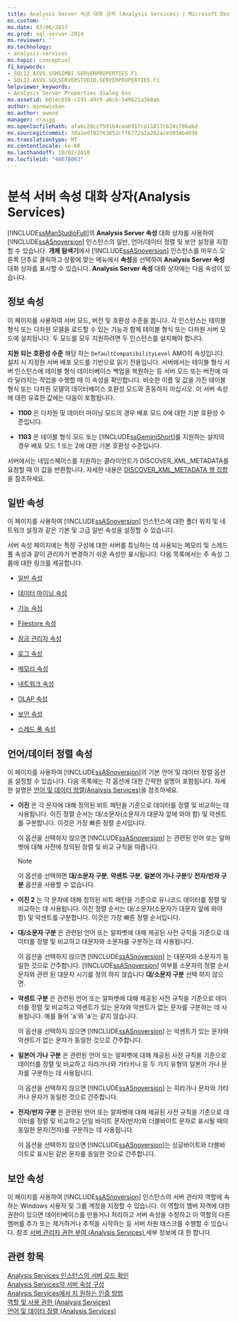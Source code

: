```yaml
---
title: Analysis Server 속성 대화 상자 (Analysis Services) | Microsoft Docs
ms.custom: ''
ms.date: 03/06/2017
ms.prod: sql-server-2014
ms.reviewer: ''
ms.technology:
- analysis-services
ms.topic: conceptual
f1_keywords:
- SQL12.ASVS.SSMSIMBI.SERVERPROPERTIES.F1
- SQL12.ASVS.SQLSERVERSTUDIO.SERVERPROPERTIES.F1
helpviewer_keywords:
- Analysis Server Properties dialog box
ms.assetid: b01ec658-c191-49c9-a6cb-549b21a368ab
author: minewiskan
ms.author: owend
manager: craigg
ms.openlocfilehash: afa6c20ccf591b4cea6917cd11817cb24c786abd
ms.sourcegitcommit: 3da2edf82763852cff6772a1a282ace3034b4936
ms.translationtype: MT
ms.contentlocale: ko-KR
ms.lasthandoff: 10/02/2018
ms.locfileid: "48078063"
---
```

# <a name="analysis-server-properties-dialog-box-analysis-services"></a>분석 서버 속성 대화 상자(Analysis Services)
  [!INCLUDE[ssManStudioFull](../includes/ssmanstudiofull-md.md)]의 **Analysis Server 속성** 대화 상자를 사용하여 [!INCLUDE[ssASnoversion](../includes/ssasnoversion-md.md)] 인스턴스의 일반, 언어/데이터 정렬 및 보안 설정을 지정할 수 있습니다. **개체 탐색기**에서 [!INCLUDE[ssASnoversion](../includes/ssasnoversion-md.md)] 인스턴스를 마우스 오른쪽 단추로 클릭하고 상황에 맞는 메뉴에서 **속성**을 선택하여 **Analysis Server 속성** 대화 상자를 표시할 수 있습니다. **Analysis Server 속성** 대화 상자에는 다음 속성이 있습니다.  
  
## <a name="information-properties"></a>정보 속성  
 이 페이지를 사용하여 서버 모드, 버전 및 호환성 수준을 봅니다. 각 인스턴스는 테이블 형식 또는 다차원 모델을 로드할 수 있는 기능과 함께 테이블 형식 또는 다차원 서버 모드에 설치됩니다. 두 모드를 모두 지원하려면 두 인스턴스를 설치해야 합니다.  
  
 **지원 되는 호환성 수준** 해당 하는 `DefaultCompatibilityLevel` AMO의 속성입니다. 설치 시 지정한 서버 배포 모드를 기반으로 읽기 전용입니다. 서버에서는 테이블 형식 서버 인스턴스에 테이블 형식 데이터베이스 백업을 복원하는 등 서버 모드 또는 버전에 따라 달라지는 작업을 수행할 때 이 속성을 확인합니다. 비슷한 이름 및 값을 가진 테이블 형식 또는 다차원 모델의 데이터베이스 호환성 모드와 혼동하지 마십시오. 이 서버 속성에 대한 유효한 값에는 다음이 포함됩니다.  
  
-   **1100** 은 다차원 및 데이터 마이닝 모드의 경우 배포 모드 0에 대한 기본 호환성 수준입니다.  
  
-   **1103** 은 테이블 형식 모드 또는 [!INCLUDE[ssGeminiShort](../includes/ssgeminishort-md.md)]를 지원하는 설치의 경우 배포 모드 1 또는 2에 대한 기본 호환성 수준입니다.  
  
 서버에서는 네임스페이스를 지원하는 클라이언트가 DISCOVER_XML_METADATA를 요청할 때 이 값을 반환합니다. 자세한 내용은 [DISCOVER_XML_METADATA 행 집합](schema-rowsets/xml/discover-xml-metadata-rowset.md)을 참조하세요.  
  
## <a name="general-properties"></a>일반 속성  
 이 페이지를 사용하여 [!INCLUDE[ssASnoversion](../includes/ssasnoversion-md.md)] 인스턴스에 대한 폴더 위치 및 네트워크 설정과 같은 기본 및 고급 일반 속성을 설정할 수 있습니다.  
  
 서버 속성 페이지에는 특정 구성에 대한 서버를 튜닝하는 데 사용되는 메모리 및 스레드 풀 속성과 같이 관리자가 변경하기 쉬운 속성만 표시됩니다. 다음 목록에서는 주 속성 그룹에 대한 링크를 제공합니다.  
  
-   [일반 속성](server-properties/general-properties.md)  
  
-   [데이터 마이닝 속성](server-properties/data-mining-properties.md)  
  
-   [기능 속성](server-properties/feature-properties.md)  
  
-   [Filestore 속성](server-properties/filestore-properties.md)  
  
-   [잠금 관리자 속성](server-properties/lock-manager-properties.md)  
  
-   [로그 속성](server-properties/log-properties.md)  
  
-   [메모리 속성](server-properties/memory-properties.md)  
  
-   [네트워크 속성](server-properties/network-properties.md)  
  
-   [OLAP 속성](server-properties/olap-properties.md)  
  
-   [보안 속성](server-properties/security-properties.md)  
  
-   [스레드 풀 속성](server-properties/thread-pool-properties.md)  
  
## <a name="language-collation-properties"></a>언어/데이터 정렬 속성  
 이 페이지를 사용하여 [!INCLUDE[ssASnoversion](../includes/ssasnoversion-md.md)]의 기본 언어 및 데이터 정렬 옵션을 설정할 수 있습니다. 다음 목록에는 각 옵션에 대한 간략한 설명이 포함됩니다. 자세한 설명은 [언어 및 데이터 정렬&#40;Analysis Services&#41;](languages-and-collations-analysis-services.md)을 참조하세요.  
  
-   **이진** 은 각 문자에 대해 정의된 비트 패턴을 기준으로 데이터를 정렬 및 비교하는 데 사용됩니다. 이진 정렬 순서는 대/소문자(소문자가 대문자 앞에 와야 함) 및 악센트를 구분합니다. 이것은 가장 빠른 정렬 순서입니다.  
  
     이 옵션을 선택하지 않으면 [!INCLUDE[ssASnoversion](../includes/ssasnoversion-md.md)] 는 관련된 언어 또는 알파벳에 대해 사전에 정의된 정렬 및 비교 규칙을 따릅니다.  
  
    > [!NOTE]  
    >  이 옵션을 선택하면 **대/소문자 구분**, **악센트 구분**, **일본어 가나 구분**및 **전자/반자 구분** 옵션을 사용할 수 없습니다.  
  
-   **이진 2** 는 각 문자에 대해 정의된 비트 패턴을 기준으로 유니코드 데이터를 정렬 및 비교하는 데 사용됩니다. 이진 정렬 순서는 대/소문자(소문자가 대문자 앞에 와야 함) 및 악센트를 구분합니다. 이것은 가장 빠른 정렬 순서입니다.  
  
-   **대/소문자 구분** 은 관련된 언어 또는 알파벳에 대해 제공된 사전 규칙을 기준으로 데이터를 정렬 및 비교하고 대문자와 소문자를 구분하는 데 사용됩니다.  
  
     이 옵션을 선택하지 않으면 [!INCLUDE[ssASnoversion](../includes/ssasnoversion-md.md)] 는 대문자와 소문자가 동일한 것으로 간주합니다. [!INCLUDE[ssASnoversion](../includes/ssasnoversion-md.md)] 여부를 소문자의 정렬 순서 문자와 관련 된 대문자 시기를 정의 하지 않습니다 **대/소문자 구분** 선택 하지 않으면.  
  
-   **악센트 구분** 은 관련된 언어 또는 알파벳에 대해 제공된 사전 규칙을 기준으로 데이터를 정렬 및 비교하고 악센트가 있는 문자와 악센트가 없는 문자를 구분하는 데 사용됩니다. 예를 들어 'a'와 'á'는 같지 않습니다.  
  
     이 옵션을 선택하지 않으면 [!INCLUDE[ssASnoversion](../includes/ssasnoversion-md.md)] 는 악센트가 있는 문자와 악센트가 없는 문자가 동일한 것으로 간주합니다.  
  
-   **일본어 가나 구분** 은 관련된 언어 또는 알파벳에 대해 제공된 사전 규칙을 기준으로 데이터를 정렬 및 비교하고 히라가나와 가타카나 등 두 가지 유형의 일본어 가나 문자를 구분하는 데 사용됩니다.  
  
     이 옵션을 선택하지 않으면 [!INCLUDE[ssASnoversion](../includes/ssasnoversion-md.md)] 는 히라가나 문자와 가타카나 문자가 동일한 것으로 간주합니다.  
  
-   **전자/반자 구분** 은 관련된 언어 또는 알파벳에 대해 제공된 사전 규칙을 기준으로 데이터를 정렬 및 비교하고 단일 바이트 문자(반자)와 더블바이트 문자로 표시될 때의 동일한 문자(전자)를 구분하는 데 사용됩니다.  
  
     이 옵션을 선택하지 않으면 [!INCLUDE[ssASnoversion](../includes/ssasnoversion-md.md)]는 싱글바이트와 더블바이트로 표시된 같은 문자를 동일한 것으로 간주합니다.  
  
## <a name="security-properties"></a>보안 속성  
 이 페이지를 사용하여 [!INCLUDE[ssASnoversion](../includes/ssasnoversion-md.md)] 인스턴스의 서버 관리자 역할에 속하는 Windows 사용자 및 그룹 계정을 지정할 수 있습니다. 이 역할의 멤버 자격에 대한 권한이 있으면 데이터베이스를 만들거나 처리하고 서버 속성을 수정하고 이 역할의 다른 멤버를 추가 또는 제거하거나 추적을 시작하는 등 서버 차원 태스크를 수행할 수 있습니다. 참조 [서버 관리자 권한 부여 &#40;Analysis Services&#41; ](instances/grant-server-admin-rights-to-an-analysis-services-instance.md) 세부 정보에 대 한 합니다.  
  
## <a name="see-also"></a>관련 항목  
 [Analysis Services 인스턴스의 서버 모드 확인](instances/determine-the-server-mode-of-an-analysis-services-instance.md)   
 [Analysis Services의 서버 속성 구성](server-properties/server-properties-in-analysis-services.md)   
 [Analysis Services에서 지 원하는 인증 방법](instances/authentication-methodologies-supported-by-analysis-services.md)   
 [역할 및 사용 권한 &#40;Analysis Services&#41;](multidimensional-models/roles-and-permissions-analysis-services.md)   
 [언어 및 데이터 정렬 &#40;Analysis Services&#41;](languages-and-collations-analysis-services.md)  
  
  
